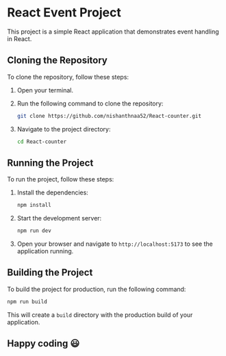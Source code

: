 # React Event Project

This project is a simple React application that demonstrates event handling in React.

## Cloning the Repository

To clone the repository, follow these steps:

1. Open your terminal.
2. Run the following command to clone the repository:

    ```bash
    git clone https://github.com/nishanthnaa52/React-counter.git
    ```

3. Navigate to the project directory:

    ```bash
    cd React-counter
    ```

## Running the Project

To run the project, follow these steps:

1. Install the dependencies:

    ```bash
    npm install
    ```

2. Start the development server:

    ```bash
    npm run dev
    ```

3. Open your browser and navigate to `http://localhost:5173` to see the application running.

## Building the Project

To build the project for production, run the following command:

```bash
npm run build
```

This will create a `build` directory with the production build of your application.

## Happy coding :smiley: